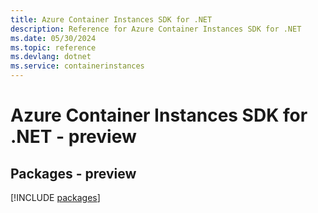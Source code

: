 ```yaml
---
title: Azure Container Instances SDK for .NET
description: Reference for Azure Container Instances SDK for .NET
ms.date: 05/30/2024
ms.topic: reference
ms.devlang: dotnet
ms.service: containerinstances
---
```

# Azure Container Instances SDK for .NET - preview
## Packages - preview
[!INCLUDE [packages](container-instances-index.md)]